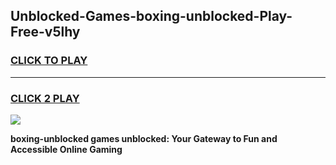 
## Unblocked-Games-boxing-unblocked-Play-Free-v5lhy
<h3>
<a href="https://premium76.site?title=boxing-unblocked&ref=19M">CLICK TO PLAY</a></h3>
<hr>

<h3>
<a href="https://premium76.site?title=boxing-unblocked&ref=19M">CLICK 2 PLAY</a>
  
</h3>

<a href="https://premium76.site?title=boxing-unblocked&ref=19M"><img src="https://clearcache.store/games.png"></a>


**boxing-unblocked games unblocked: Your Gateway to Fun and Accessible Online Gaming**
